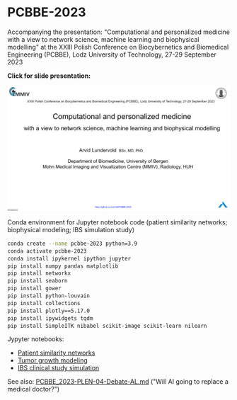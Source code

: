 # PCBBE-2023
Accompanying the presentation: "Computational and personalized medicine  with a view to network science, machine learning and biophysical modelling" at the XXIII Polish Conference on Biocybernetics and Biomedical Engineering (PCBBE), Lodz University of Technology, 27-29 September 2023 

**Click for slide presentation:**

[![Google Slides Preview](assets/PCBBE-2023-Lundervold-slides-preview.png)](https://docs.google.com/presentation/d/e/2PACX-1vRu4_-CBwLXvcs5bQJd4MiOIxweltlisrFZiEiwzK3sjvus6KDbMMKifXOYlwzanJYKjusYNRtOStxl/pub?start=false&loop=false&delayms=3000)



Conda environment for Jupyter notebook code (patient similarity networks; biophysical modeling; IBS simulation study)
```bash
conda create --name pcbbe-2023 python=3.9
conda activate pcbbe-2023
conda install ipykernel ipython jupyter
pip install numpy pandas matplotlib
pip install networkx 
pip install seaborn
pip install gower
pip install python-louvain 
pip install collections
pip install plotly==5.17.0
pip install ipywidgets tqdm
pip install SimpleITK nibabel scikit-image scikit-learn nilearn
```

Jypyter notebooks:
- [Patient similarity networks](./code/01-patient-similarity-networks.ipynb) 
- [Tumor growth modeling](./code/02-biophysical-modelling-ucsf-pdgm-0020.ipynb)
- [IBS clinical study simulation](./code/03-ibs-simstudy.ipynb)

  
See also: [PCBBE_2023-PLEN-04-Debate-AL.md](PCBBE_2023-PLEN-04-Debate-AL.md) ("Will AI going to replace a medical doctor?")
